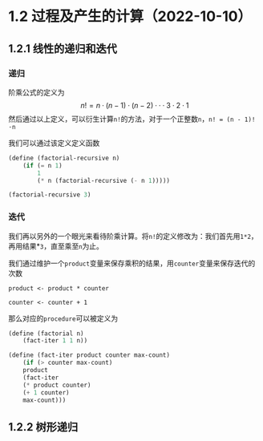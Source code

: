 # 1.2 过程及产生的计算（2022-10-10）

## 1.2.1 线性的递归和迭代

### 递归

阶乘公式的定义为
$$
n! = n · (n-1)·(n-2)···3·2·1
$$
然后通过以上定义，可以衍生计算`n!`的方法，对于一个正整数`n`，`n! = (n - 1)!·n `

我们可以通过该定义定义函数

```scheme
(define (factorial-recursive n)
    (if (= n 1)
        1
        (* n (factorial-recursive (- n 1)))))

(factorial-recursive 3)
```

### 迭代

我们再以另外的一个眼光来看待阶乘计算。将`n!`的定义修改为：我们首先用`1*2`，再用结果*`3`，直至乘至`n`为止。

我们通过维护一个`product`变量来保存乘积的结果，用`counter`变量来保存迭代的次数

`product <- product * counter`

`counter <- counter + 1`

那么对应的`procedure`可以被定义为

```scheme
(define (factorial n)
    (fact-iter 1 1 n))

(define (fact-iter product counter max-count)
    (if (> counter max-count)
    product
    (fact-iter 
    (* product counter)
    (+ 1 counter)
    max-count)))
```

## 1.2.2 树形递归

